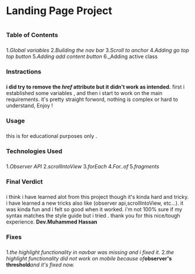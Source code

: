 # Landing Page Project <h1>

### Table of Contents<h3>
1._Global variables_
2._Building the nav bar_
3._Scroll to anchor_
4._Adding go top top button_
5._Adding add content button_
6._Adding active class
### Instractions <h3>
**i did try to remove the _href_ attribute but it didn't work as intended.**
first i established some variables , and then i start to work on the main requirements.
it's pretty straight forword, nothing is complex or hard to understand, Enjoy !
### Usage <h3>
this is for educational purposes only .
### Technologies Used <h3>
1._Observer API_
2._scrollIntoView_
3._forEach_
4._For..of_
5._fragments_

### **Final Verdict** <h3>
i think i have learned alot from this project though it's kinda hard and tricky.
i have learned a new tricks also like (observer api,scrollIntoView, etc...).
it was kinda fun and i felt so good when it worked.
i'm not 100% sure if my syntax matches the style guide but i tried .
thank you for this nice/tough experience. 
**Dev.Muhammed Hassan**

### Fixes <h3>
1._the highlight functionality in navbar was missing and i fixed it._
2._the highlight functionality did not work on mobile because of_**observer's threshold**_and it's fixed now._

